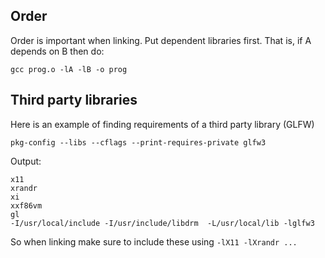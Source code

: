 Order
-----
Order is important when linking.  Put dependent libraries first.  That is, if A depends on B then do:
```
gcc prog.o -lA -lB -o prog
```

Third party libraries
---------------------
Here is an example of finding requirements of a third party library (GLFW)

```
pkg-config --libs --cflags --print-requires-private glfw3
```

Output:
```
x11
xrandr
xi
xxf86vm
gl
-I/usr/local/include -I/usr/include/libdrm  -L/usr/local/lib -lglfw3
```

So when linking make sure to include these using ```-lX11 -lXrandr ...```